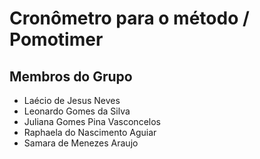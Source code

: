 # Cronômetro para o método  / Pomotimer

## Membros do Grupo
- Laécio de Jesus Neves
- Leonardo Gomes da Silva
- Juliana Gomes Pina Vasconcelos
- Raphaela do Nascimento Aguiar
- Samara de Menezes Araujo
